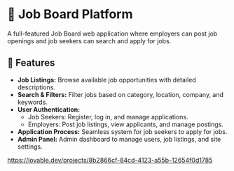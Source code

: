 # 💼 Job Board Platform

A full-featured Job Board web application where employers can post job openings and job seekers can search and apply for jobs.

## 🚀 Features

- **Job Listings:** Browse available job opportunities with detailed descriptions.
- **Search & Filters:** Filter jobs based on category, location, company, and keywords.
- **User Authentication:**
  - Job Seekers: Register, log in, and manage applications.
  - Employers: Post job listings, view applicants, and manage postings.
- **Application Process:** Seamless system for job seekers to apply for jobs.
- **Admin Panel:** Admin dashboard to manage users, job listings, and site settings.


https://lovable.dev/projects/8b2866cf-84cd-4123-a55b-12654f0d1785


